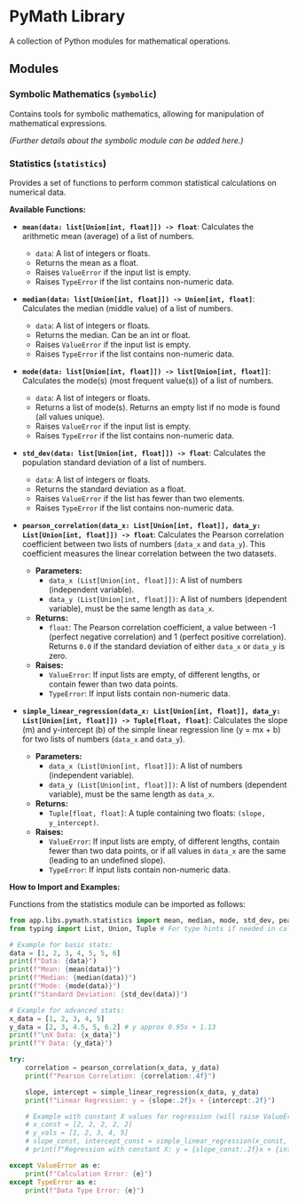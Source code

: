 # PyMath Library

A collection of Python modules for mathematical operations.

## Modules

### Symbolic Mathematics (`symbolic`)

Contains tools for symbolic mathematics, allowing for manipulation of mathematical expressions.

*(Further details about the symbolic module can be added here.)*

### Statistics (`statistics`)

Provides a set of functions to perform common statistical calculations on numerical data.

**Available Functions:**

*   **`mean(data: list[Union[int, float]]) -> float`**:
    Calculates the arithmetic mean (average) of a list of numbers.
    *   `data`: A list of integers or floats.
    *   Returns the mean as a float.
    *   Raises `ValueError` if the input list is empty.
    *   Raises `TypeError` if the list contains non-numeric data.

*   **`median(data: list[Union[int, float]]) -> Union[int, float]`**:
    Calculates the median (middle value) of a list of numbers.
    *   `data`: A list of integers or floats.
    *   Returns the median. Can be an int or float.
    *   Raises `ValueError` if the input list is empty.
    *   Raises `TypeError` if the list contains non-numeric data.

*   **`mode(data: list[Union[int, float]]) -> list[Union[int, float]]`**:
    Calculates the mode(s) (most frequent value(s)) of a list of numbers.
    *   `data`: A list of integers or floats.
    *   Returns a list of mode(s). Returns an empty list if no mode is found (all values unique).
    *   Raises `ValueError` if the input list is empty.
    *   Raises `TypeError` if the list contains non-numeric data.

*   **`std_dev(data: list[Union[int, float]]) -> float`**:
    Calculates the population standard deviation of a list of numbers.
    *   `data`: A list of integers or floats.
    *   Returns the standard deviation as a float.
    *   Raises `ValueError` if the list has fewer than two elements.
    *   Raises `TypeError` if the list contains non-numeric data.

*   **`pearson_correlation(data_x: List[Union[int, float]], data_y: List[Union[int, float]]) -> float`**:
    Calculates the Pearson correlation coefficient between two lists of numbers (`data_x` and `data_y`). This coefficient measures the linear correlation between the two datasets.
    *   **Parameters:**
        *   `data_x (List[Union[int, float]])`: A list of numbers (independent variable).
        *   `data_y (List[Union[int, float]])`: A list of numbers (dependent variable), must be the same length as `data_x`.
    *   **Returns:**
        *   `float`: The Pearson correlation coefficient, a value between -1 (perfect negative correlation) and 1 (perfect positive correlation). Returns `0.0` if the standard deviation of either `data_x` or `data_y` is zero.
    *   **Raises:**
        *   `ValueError`: If input lists are empty, of different lengths, or contain fewer than two data points.
        *   `TypeError`: If input lists contain non-numeric data.

*   **`simple_linear_regression(data_x: List[Union[int, float]], data_y: List[Union[int, float]]) -> Tuple[float, float]`**:
    Calculates the slope (m) and y-intercept (b) of the simple linear regression line (y = mx + b) for two lists of numbers (`data_x` and `data_y`).
    *   **Parameters:**
        *   `data_x (List[Union[int, float]])`: A list of numbers (independent variable).
        *   `data_y (List[Union[int, float]])`: A list of numbers (dependent variable), must be the same length as `data_x`.
    *   **Returns:**
        *   `Tuple[float, float]`: A tuple containing two floats: `(slope, y_intercept)`.
    *   **Raises:**
        *   `ValueError`: If input lists are empty, of different lengths, contain fewer than two data points, or if all values in `data_x` are the same (leading to an undefined slope).
        *   `TypeError`: If input lists contain non-numeric data.

**How to Import and Examples:**

Functions from the statistics module can be imported as follows:

```python
from app.libs.pymath.statistics import mean, median, mode, std_dev, pearson_correlation, simple_linear_regression
from typing import List, Union, Tuple # For type hints if needed in calling code

# Example for basic stats:
data = [1, 2, 3, 4, 5, 5, 6]
print(f"Data: {data}")
print(f"Mean: {mean(data)}")
print(f"Median: {median(data)}")
print(f"Mode: {mode(data)}")
print(f"Standard Deviation: {std_dev(data)}")

# Example for advanced stats:
x_data = [1, 2, 3, 4, 5]
y_data = [2, 3, 4.5, 5, 6.2] # y approx 0.95x + 1.13
print(f"\nX Data: {x_data}")
print(f"Y Data: {y_data}")

try:
    correlation = pearson_correlation(x_data, y_data)
    print(f"Pearson Correlation: {correlation:.4f}")

    slope, intercept = simple_linear_regression(x_data, y_data)
    print(f"Linear Regression: y = {slope:.2f}x + {intercept:.2f}")

    # Example with constant X values for regression (will raise ValueError)
    # x_const = [2, 2, 2, 2, 2]
    # y_vals = [1, 2, 3, 4, 5]
    # slope_const, intercept_const = simple_linear_regression(x_const, y_vals)
    # print(f"Regression with constant X: y = {slope_const:.2f}x + {intercept_const:.2f}")

except ValueError as e:
    print(f"Calculation Error: {e}")
except TypeError as e:
    print(f"Data Type Error: {e}")
```

